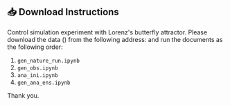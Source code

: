 ## 📥 Download Instructions

Control simulation experiment with Lorenz's butterfly attractor.
Please download the data () from the following address: and run the documents as the following order:

1. `gen_nature_run.ipynb`
2. `gen_obs.ipynb`
3. `ana_ini.ipynb`
4. `gen_ana_ens.ipynb`

Thank you.
